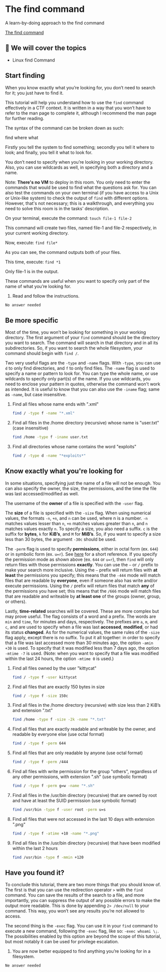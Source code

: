 # The find command

A learn-by-doing approach to the find command

[The find command](https://tryhackme.com/room/thefindcommand)

## 💢 We will cover  the topics

* Linux find Command

## Start finding 

When you know exactly what you’re looking for, you don’t need to search for it; you just have to find it.

This tutorial will help you understand how to use the `find` command effectively in a CTF context. It is written in a way that you won’t have to refer to the man page to complete it, although I recommend the man page for further reading.

The syntax of the command can be broken down as such:

find where what

Firstly you tell the system to find something; secondly you tell it where to look; and finally, you tell it what to look for.

You don’t need to specify when you’re looking in your working directory. Also, you can use wildcards as well, in specifying both a directory and a name.

Note: **There's no VM** to deploy in this room. You only need to enter the commands that would be used to find what the questions ask for. You can also test the commands on your own terminal (if you have access to a Unix or Unix-like system) to check the output of `find` with different options. However, that's not necessary; this is a walkthrough, and everything you need to solve this room is in the tasks' description.

On your terminal, execute the command: `touch file-1 file-2`

This command will create two files, named file-1 and file-2 respectively, in your current working directory.

Now, execute: `find file*`

As you can see, the command outputs both of your files.

This time, execute: `find *1`

Only file-1 is in the output.

These commands are useful when you want to specify only part of the name of what you’re looking for.

1. Read and follow the instructions.

```bash
No answer needed
```

## Be more specific

Most of the time, you won’t be looking for something in your working directory. The first argument of your `find` command should be the directory you want to search. The command will search in that directory and in all its subdirectories. So, if you want to search the whole filesystem, your command should begin with `find /`.

Two very useful flags are the `-type` and `-name` flags. With `-type`, you can use `d` to only find directories, and `f` to only find files. The `-name` flag is used to specify a name or pattern to look for. You can type the whole name, or use wildcards to specify only part(s) of the name. If you use wildcards, you need to enclose your pattern in quotes, otherwise the command won't work as intended. It is useful to know that you can also use the `-iname` flag; same as `-name`, but case insensitive.

1. Find all files whose name ends with ".xml"

    ```bash
    find / -type f -name "*.xml"
    ```

2. Find all files in the /home directory (recursive) whose name is "user.txt" (case insensitive)

    ```bash
    find /home -type f -iname user.txt
    ```

3. Find all directories whose name contains the word "exploits"

    ```bash
    find / -type d -name "*exploits*"
    ```

## Know exactly what you're looking for

In some situations, specifying just the name of a file will not be enough. You can also specify the owner, the size, the permissions, and the time the file was last accessed/modified as well.

The username of the **owner** of a file is specified with the `-user` flag.

The **size** of a file is specified with the `-size` flag. When using numerical values, the formats `-n`, `+n`, and `n` can be used, where n is a number. `-n` matches values lesser than `n`, `+n` matches values greater than `n`, and `n` matches values exactly `n`. To specify a size, you also need a suffix. `c` is the suffix for **bytes**, `k` for **KiB’s**, and `M` for **MiB’s**. So, if you want to specify a size less than 30 bytes, the argument `-30c` should be used.

The `-perm` flag is used to specify **permissions**, either in octal form (ex. `644`) or in symbolic form (ex. `u=r`). See [here](https://www.oreilly.com/library/view/linux-pocket-guide/9780596806347/re44.html) for a short reference. If you specify the permission mode as shown above (ex. `644` or `u=r`), then `find` will only return files with those permissions **exactly**. You can use the `–` or `/` prefix to make your search more inclusive. Using the `–` prefix will return files with **at least** the permissions you specify; this means that the `-444` mode will match files that are readable by **everyone**, even if someone also has write and/or execute permissions. Using the `/` prefix will return files that match **any** of the permissions you have set; this means that the `/666` mode will match files that are readable and writeable by **at least one** of the groups (owner, group, or others).

Lastly, **time-related** searches will be covered. These are more complex but may prove useful. The flag consists of a word and a prefix. The words are `min` and `time`, for minutes and days, respectively. The prefixes are `a`, `m`, and `c`, and are used to specify when a file was last **accessed**, **modified**, or had its status **changed**. As for the numerical values, the same rules of the `-size` flag apply, except there is no suffix. To put it all together: in order to specify that a file was last accessed more than 30 minutes ago, the option `-amin +30` is used. To specify that it was modified less than 7 days ago, the option `-mtime -7` is used. (Note: when you want to specify that a file was modified within the last 24 hours, the option `-mtime 0` is used.)

1. Find all files owned by the user "kittycat"

    ```bash
    find / -type f -user kittycat
    ```

2. Find all files that are exactly 150 bytes in size

    ```bash
    find / -type f -size 150c
    ```

3. Find all files in the /home directory (recursive) with size less than 2 KiB’s and extension ".txt"

    ```bash
    find /home -type f -size -2k -name "*.txt"
    ```

4.  Find all files that are exactly readable and writeable by the owner, and readable by everyone else (use octal format)
    
    ```bash
    find / -type f -perm 644
    ```

5.  Find all files that are only readable by anyone (use octal format)

    ```bash
    find / -type f -perm /444
    ```

6.  Find all files with write permission for the group "others", regardless of any other permissions, with extension ".sh" (use symbolic format)

    ```bash
    find / -type f -perm g=w -name "*.sh"
    ```

7. Find all files in the /usr/bin directory (recursive) that are owned by root and have at least the SUID permission (use symbolic format)

    ```bash
    find /usr/bin -type f -user root -perm u=s
    ```

8. Find all files that were not accessed in the last 10 days with extension ".png"

    ```bash
    find / -type f -atime +10 -name "*.png"
    ```

9. Find all files in the /usr/bin directory (recursive) that have been modified within the last 2 hours

    ```bash
    find /usr/bin -type f -mmin +120
    ```
## Have you found it? 

To conclude this tutorial, there are two more things that you should know of. The first is that you can use the redirection operator `>` with the `find` command. You can save the results of the search to a file, and more importantly, you can suppress the output of any possible errors to make the output more readable. This is done by appending `2> /dev/null` to your command. This way, you won’t see any results you’re not allowed to access.

The second thing is the `-exec` flag. You can use it in your `find` command to execute a new command, following the `-exec` flag, like so: `-exec whoami \;`. The possibilities enabled by this option are beyond the scope of this tutorial, but most notably it can be used for privilege escalation.

1.  You are now better equipped to find anything you’re looking for in a filesystem.

`Ne answer needed`
